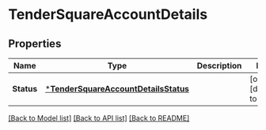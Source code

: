 # TenderSquareAccountDetails

## Properties
Name | Type | Description | Notes
------------ | ------------- | ------------- | -------------
**Status** | [***TenderSquareAccountDetailsStatus**](TenderSquareAccountDetailsStatus.md) |  | [optional] [default to null]

[[Back to Model list]](../README.md#documentation-for-models) [[Back to API list]](../README.md#documentation-for-api-endpoints) [[Back to README]](../README.md)

